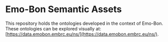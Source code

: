 # Emo-Bon Semantic Assets

This repository holds the ontologies developed in the context of Emo-Bon.   
These ontologies can be explored visually at: [https://data.emobon.embrc.eu/ns/](https://data.emobon.embrc.eu/ns/).
